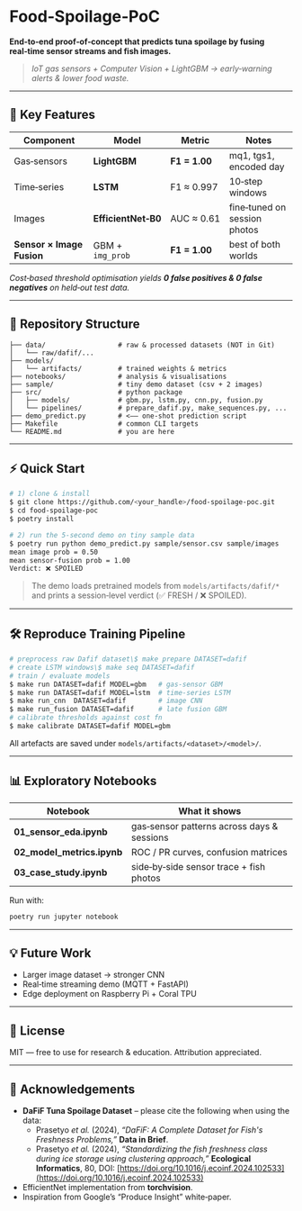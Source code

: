 # Food‑Spoilage‑PoC

**End‑to‑end proof‑of‑concept that predicts tuna spoilage by fusing real‑time sensor streams and fish images.**

> *IoT gas sensors + Computer Vision + LightGBM → early‑warning alerts & lower food waste.*

---

## 🌟 Key Features

| Component                 | Model               | Metric        | Notes                        |
| ------------------------- | ------------------- | ------------- | ---------------------------- |
| Gas‑sensors               | **LightGBM**        | **F1 = 1.00** | mq1, tgs1, encoded day       |
| Time‑series               | **LSTM**            | F1 ≈ 0.997    | 10‑step windows              |
| Images                    | **EfficientNet‑B0** | AUC ≈ 0.61    | fine‑tuned on session photos |
| **Sensor × Image Fusion** | GBM + `img_prob`    | **F1 = 1.00** | best of both worlds          |

*Cost‑based threshold optimisation yields ****0 false positives & 0 false negatives**** on held‑out test data.*

---

## 📂 Repository Structure

```
├── data/                  # raw & processed datasets (NOT in Git)
│   └── raw/dafif/...
├── models/
│   └── artifacts/         # trained weights & metrics
├── notebooks/             # analysis & visualisations
├── sample/                # tiny demo dataset (csv + 2 images)
├── src/                   # python package
│   ├── models/            # gbm.py, lstm.py, cnn.py, fusion.py
│   └── pipelines/         # prepare_dafif.py, make_sequences.py, ...
├── demo_predict.py        # <–– one‑shot prediction script
├── Makefile               # common CLI targets
└── README.md              # you are here
```

---

## ⚡ Quick Start

```bash
# 1) clone & install
$ git clone https://github.com/<your_handle>/food-spoilage-poc.git
$ cd food-spoilage-poc
$ poetry install

# 2) run the 5‑second demo on tiny sample data
$ poetry run python demo_predict.py sample/sensor.csv sample/images
mean image prob = 0.50
mean sensor‑fusion prob = 1.00
Verdict: ❌ SPOILED
```

> The demo loads pretrained models from `models/artifacts/dafif/*` and prints a session‑level verdict (✅ FRESH / ❌ SPOILED).

---

## 🛠  Reproduce Training Pipeline

```bash
# preprocess raw Dafif dataset\$ make prepare DATASET=dafif
# create LSTM windows\$ make seq DATASET=dafif
# train / evaluate models
$ make run DATASET=dafif MODEL=gbm   # gas‑sensor GBM
$ make run DATASET=dafif MODEL=lstm  # time‑series LSTM
$ make run_cnn  DATASET=dafif        # image CNN
$ make run_fusion DATASET=dafif      # late fusion GBM
# calibrate thresholds against cost fn
$ make calibrate DATASET=dafif MODEL=gbm
```

All artefacts are saved under `models/artifacts/<dataset>/<model>/`.

---

## 📊 Exploratory Notebooks

| Notebook                     | What it shows                              |
| ---------------------------- | ------------------------------------------ |
| **01\_sensor\_eda.ipynb**    | gas‑sensor patterns across days & sessions |
| **02\_model\_metrics.ipynb** | ROC / PR curves, confusion matrices        |
| **03\_case\_study.ipynb**    | side‑by‑side sensor trace + fish photos    |

Run with:

```bash
poetry run jupyter notebook
```

---

## 💡 Future Work

- Larger image dataset → stronger CNN
- Real‑time streaming demo (MQTT + FastAPI)
- Edge deployment on Raspberry Pi + Coral TPU

---

## 📜 License

MIT — free to use for research & education. Attribution appreciated.

---

## 🙏 Acknowledgements

- **DaFiF Tuna Spoilage Dataset** – please cite the following when using the data:
  - Prasetyo *et al.* (2024), *“DaFiF: A Complete Dataset for Fish's Freshness Problems,”* **Data in Brief**.
  - Prasetyo *et al.* (2024), *“Standardizing the fish freshness class during ice storage using clustering approach,”* **Ecological Informatics**, 80, DOI: [https://doi.org/10.1016/j.ecoinf.2024.102533](https://doi.org/10.1016/j.ecoinf.2024.102533)
- EfficientNet implementation from **torchvision**.
- Inspiration from Google’s “Produce Insight” white‑paper.

